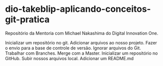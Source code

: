 # dio-takeblip-aplicando-conceitos-git-pratica
Repositório da Mentoria com Michael Nakashima do Digital Innovation One.

  Inicializar um repositório no git.
  Adicionar arquivos ao nosso projeto.
  Fazer o envio para a base de controle de versão.
  Ignorar arquivos do Git.
  Trabalhar com Branches.
  Merge com a Master.
  Inicializar um repositório no GitHub.
  Subir nossos arquivos local.
  Adicionar um README.md

